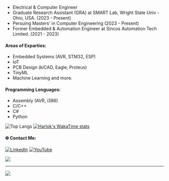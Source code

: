 + Electrical & Computer Engineer
+ Graduate Research Assistant (GRA) at SMART Lab, Wright State Univ - Ohio, USA. (2023 - Present)
+ Persuing Masters' in Computer Engineering (2023 - Present)
+ Former Embedded & Automation Engineer at Sincos Automation Tech Limited. (2021 - 2023)

#### Areas of Exparties: 
+ Embedded Systems (AVR, STM32, ESP)
+ IoT
+ PCB Design (kiCAD, Eagle, Proteus)
+ TinyML
+ Machine Learning and more. 

#### Programming Lenguages: 
+ Assembly (AVR, i386)
+ C/C++
+ C#
+ Python 

![Top Langs](https://github-readme-stats.vercel.app/api/top-langs/?username=TNeutron&layout=compact)  [![Harlok's WakaTime stats](https://github-readme-stats.vercel.app/api/wakatime?username=TNeutron)](https://github.com/anuraghazra/github-readme-stats)



#### 🌐 Contact Me:
[![LinkedIn](https://img.shields.io/badge/LinkedIn-%230077B5.svg?logo=linkedin&logoColor=white)](https://linkedin.com/in/tnowroz) 
[![YouTube](https://img.shields.io/badge/YouTube-%23FF0000.svg?logo=YouTube&logoColor=white)](https://www.youtube.com/c/tnowroz) 


![](https://quotes-github-readme.vercel.app/api?type=horizontal&theme=radical)

---
[![](https://visitcount.itsvg.in/api?id=TNeutron&icon=0&color=0)](https://visitcount.itsvg.in)
